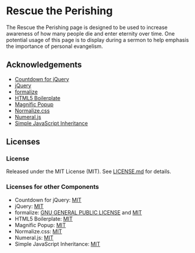 # Rescue the Perishing
The Rescue the Perishing page is designed to be used to increase awareness of how many people die and enter eternity over time. One potential usage of this page is to display during a sermon to help emphasis the importance of personal evangelism.

## Acknowledgements

* [Countdown for jQuery](http://www.keith-wood.name/countdown.html)
* [jQuery](https://jquery.org)
* [formalize](http://formalize.me/)
* [HTML5 Boilerplate](http://html5boilerplate.com/)
* [Magnific Popup](http://dimsemenov.com/plugins/magnific-popup/)
* [Normalize.css](http://git.io/normalize)
* [Numeral.js](http://numeraljs.com/)
* [Simple JavaScript Inheritance](http://ejohn.org/blog/simple-javascript-inheritance/)

## Licenses
### License
Released under the MIT License (MIT). See [LICENSE.md](LICENSE.md) for details.

### Licenses for other Components

* Countdown for jQuery: [MIT](https://github.com/jquery/jquery/blob/master/MIT-LICENSE.txt)
* jQuery: [MIT](https://jquery.org/license/)
* formalize: [GNU GENERAL PUBLIC LICENSE](http://www.gnu.org/licenses/gpl.html) and [MIT](http://opensource.org/licenses/mit-license.php)
* HTML5 Boilerplate: [MIT](https://github.com/h5bp/html5-boilerplate/blob/master/LICENSE.md)
* Magnific Popup: [MIT](https://github.com/dimsemenov/Magnific-Popup/blob/master/LICENSE)
* Normalize.css: [MIT](https://github.com/necolas/normalize.css/blob/v1/LICENSE.md)
* Numeral.js: [MIT](https://github.com/adamwdraper/Numeral-js/blob/master/LICENSE)
* Simple JavaScript Inheritance: [MIT](http://ejohn.org/blog/simple-javascript-inheritance/)